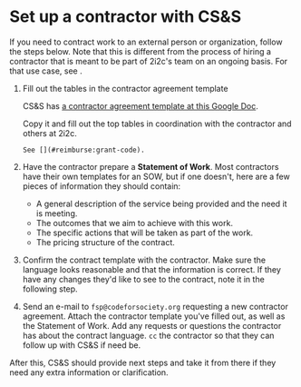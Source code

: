 # Set up a contractor with CS&S

If you need to contract work to an external person or organization, follow the steps below.
Note that this is different from the process of hiring a contractor that is meant to be part of 2i2c's team on an ongoing basis.
For that use case, see [](#hiring).

1. Fill out the tables in the contractor agreement template

   CS&S has [a contractor agreement template at this Google Doc](https://docs.google.com/document/d/15Vq-pMFEI9xa279ftgNzoxKEPsWyji-WKwHBo1ZA6MM/edit?usp=sharing).

   Copy it and fill out the top tables in coordination with the contractor and others at 2i2c.
   
   ```{admonition} Choosing a grant code
   See [](#reimburse:grant-code).
   ```
2. Have the contractor prepare a **Statement of Work**.
   Most contractors have their own templates for an SOW, but if one doesn't, here are a few pieces of information they should contain:

   - A general description of the service being provided and the need it is meeting.
   - The outcomes that we aim to achieve with this work.
   - The specific actions that will be taken as part of the work.
   - The pricing structure of the contract.
3. Confirm the contract template with the contractor.
   Make sure the language looks reasonable and that the information is correct.
   If they have any changes they'd like to see to the contract, note it in the following step.
4. Send an e-mail to `fsp@codeforsociety.org` requesting a new contractor agreement.
   Attach the contractor template you've filled out, as well as the Statement of Work.
   Add any requests or questions the contractor has about the contract language.
   `cc` the contractor so that they can follow up with CS&S if need be.

After this, CS&S should provide next steps and take it from there if they need any extra information or clarification.
